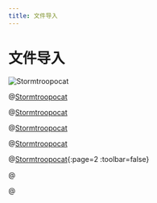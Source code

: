 ```yaml
---
title: 文件导入
---
```

# 文件导入
![Stormtroopocat](https://octodex.github.com/images/stormtroopocat.jpg "The Stormtroopocat")

@[Stormtroopocat](https://octodex.github.com/images/stormtroopocat.jpg "The Stormtroopocat")

@[Stormtroopocat](./README.md "The Stormtroopocat")

@[Stormtroopocat](./README.pdf "The Stormtroopocat")

@[Stormtroopocat](https://vuepress-theme-hope.github.io/v2/sample.pdf "The Stormtroopocat")

@[Stormtroopocat](https://vuepress-theme-hope.github.io/v2/sample.pdf "The Stormtroopocat"){:page=2 :toolbar=false}

@[](./foo.js)

@[](./LICENSE)

